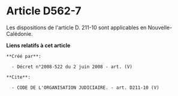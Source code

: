 # Article D562-7

Les dispositions de l'article D. 211-10 sont applicables en Nouvelle-Calédonie.

**Liens relatifs à cet article**

	**Créé par**:

	  - Décret n°2008-522 du 2 juin 2008 - art. (V)

	**Cite**:

	  - CODE DE L'ORGANISATION JUDICIAIRE. - art. D211-10 (V)
